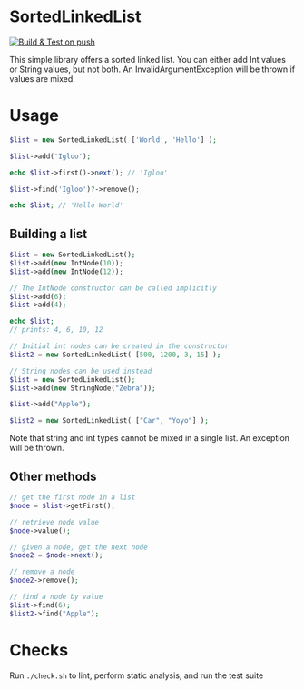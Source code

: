 # SortedLinkedList
[![Build & Test on push](https://github.com/JadeDaniel/PHP-SortedLinkedList/actions/workflows/build_and_test.yml/badge.svg?branch=master)](https://github.com/JadeDaniel/PHP-SortedLinkedList/actions/workflows/build_and_test.yml)

This simple library offers a sorted linked list.
You can either add Int values or String values, but not both. 
An InvalidArgumentException will be thrown if values are mixed.

# Usage
```PHP
$list = new SortedLinkedList( ['World', 'Hello'] );

$list->add('Igloo');

echo $list->first()->next(); // 'Igloo'

$list->find('Igloo')?->remove();

echo $list; // 'Hello World'
```

## Building a list
```PHP
$list = new SortedLinkedList();
$list->add(new IntNode(10));
$list->add(new IntNode(12));

// The IntNode constructor can be called implicitly
$list->add(6);
$list->add(4);

echo $list;
// prints: 4, 6, 10, 12

// Initial int nodes can be created in the constructor
$list2 = new SortedLinkedList( [500, 1200, 3, 15] );
```

```PHP
// String nodes can be used instead
$list = new SortedLinkedList();
$list->add(new StringNode("Zebra")); 

$list->add("Apple");

$list2 = new SortedLinkedList( ["Car", "Yoyo"] );

```

Note that string and int types cannot be mixed in a single list. An exception will be thrown. 

## Other methods
```PHP
// get the first node in a list
$node = $list->getFirst();

// retrieve node value
$node->value();

// given a node, get the next node
$node2 = $node->next();

// remove a node
$node2->remove();

// find a node by value
$list->find(6);
$list2->find("Apple");
```

# Checks
Run `./check.sh` to lint, perform static analysis, and run the test suite